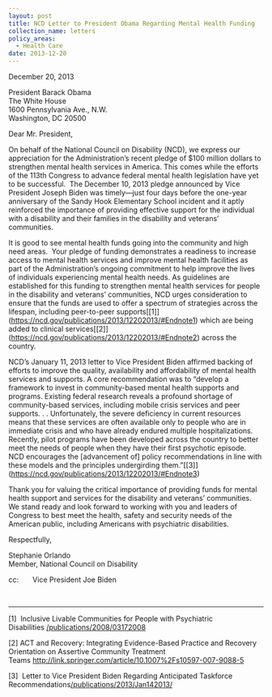 ```yaml
---
layout: post
title: NCD Letter to President Obama Regarding Mental Health Funding
collection_name: letters
policy_areas:
  - Health Care
date: 2013-12-20
---
```

December 20, 2013

President Barack Obama\
The White House\
1600 Pennsylvania Ave., N.W.\
Washington, DC 20500

Dear Mr. President,

On behalf of the National Council on Disability (NCD), we express our appreciation for the Administration’s recent pledge of $100 million dollars to strengthen mental health services in America. This comes while the efforts of the 113th Congress to advance federal mental health legislation have yet to be successful.  The December 10, 2013 pledge announced by Vice President Joseph Biden was timely—just four days before the one-year anniversary of the Sandy Hook Elementary School incident and it aptly reinforced the importance of providing effective support for the individual with a disability and their families in the disability and veterans’ communities.

It is good to see mental health funds going into the community and high need areas.  Your pledge of funding demonstrates a readiness to increase access to mental health services and improve mental health facilities as part of the Administration’s ongoing commitment to help improve the lives of individuals experiencing mental health needs. As guidelines are established for this funding to strengthen mental health services for people in the disability and veterans’ communities, NCD urges consideration to ensure that the funds are used to offer a spectrum of strategies across the lifespan, including peer-to-peer supports[\[1]](https://ncd.gov/publications/2013/12202013/#Endnote1) which are being added to clinical services[\[2]](https://ncd.gov/publications/2013/12202013/#Endnote2) across the country.

NCD’s January 11, 2013 letter to Vice President Biden affirmed backing of efforts to improve the quality, availability and affordability of mental health services and supports. A core recommendation was to “develop a framework to invest in community-based mental health supports and programs. Existing federal research reveals a profound shortage of community-based services, including mobile crisis services and peer supports. . . Unfortunately, the severe deficiency in current resources means that these services are often available only to people who are in immediate crisis and who have already endured multiple hospitalizations. Recently, pilot programs have been developed across the country to better meet the needs of people when they have their first psychotic episode. NCD encourages the \[advancement of] policy recommendations in line with these models and the principles undergirding them.”[\[3]](https://ncd.gov/publications/2013/12202013/#Endnote3)

Thank you for valuing the critical importance of providing funds for mental health support and services for the disability and veterans’ communities. We stand ready and look forward to working with you and leaders of Congress to best meet the health, safety and security needs of the American public, including Americans with psychiatric disabilities.

Respectfully,

Stephanie Orlando\
Member, National Council on Disability

cc:       Vice President Joe Biden

 



- - -

[](<>)\[1]  Inclusive Livable Communities for People with Psychiatric Disabilities [/publications/2008/03172008](https://ncd.gov/publications/2008/03172008)

[](<>)\[2] ACT and Recovery: Integrating Evidence-Based Practice and Recovery Orientation on Assertive Community Treatment Teams <http://link.springer.com/article/10.1007%2Fs10597-007-9088-5>

[](<>)\[3]  Letter to Vice President Biden Regarding Anticipated Taskforce Recommendations[/publications/2013/Jan142013/](https://ncd.gov/publications/2013/Jan142013/)